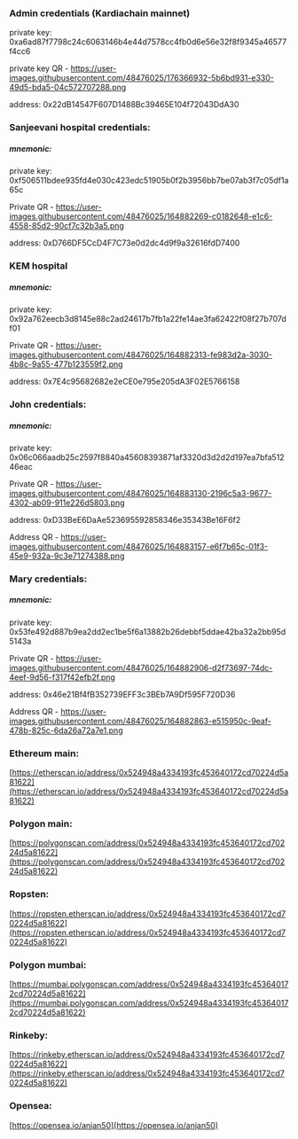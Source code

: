 ### Admin credentials (Kardiachain mainnet)

private key: 0xa6ad87f7798c24c6063146b4e44d7578cc4fb0d6e56e32f8f9345a46577f4cc6

private key QR - https://user-images.githubusercontent.com/48476025/176366932-5b6bd931-e330-49d5-bda5-04c572707288.png

address: 0x22dB14547F607D1488Bc39465E104f72043DdA30



### Sanjeevani hospital credentials:
##### mnemonic:

private key: 0xf506511bdee935fd4e030c423edc51905b0f2b3956bb7be07ab3f7c05df1a65c

Private QR - https://user-images.githubusercontent.com/48476025/164882269-c0182648-e1c6-4558-85d2-90cf7c32b3a5.png

address: 0xD766DF5CcD4F7C73e0d2dc4d9f9a32616fdD7400




### KEM hospital
##### mnemonic:

private key: 0x92a762eecb3d8145e88c2ad24617b7fb1a22fe14ae3fa62422f08f27b707df01

Private QR - https://user-images.githubusercontent.com/48476025/164882313-fe983d2a-3030-4b8c-9a55-477b123559f2.png

address: 0x7E4c95682682e2eCE0e795e205dA3F02E5766158




### John credentials:
##### mnemonic:

private key: 0x06c066aadb25c2597f8840a45608393871af3320d3d2d2d197ea7bfa51246eac

Private QR - https://user-images.githubusercontent.com/48476025/164883130-2196c5a3-9677-4302-ab09-911e226d5803.png

address: 0xD33BeE6DaAe523695592858346e35343Be16F6f2

Address QR - https://user-images.githubusercontent.com/48476025/164883157-e6f7b65c-01f3-45e9-932a-9c3e71274388.png




### Mary credentials:
##### mnemonic:

private key: 0x53fe492d887b9ea2dd2ec1be5f6a13882b26debbf5ddae42ba32a2bb95d5143a

Private QR - https://user-images.githubusercontent.com/48476025/164882906-d2f73697-74dc-4eef-9d56-f317f42efb2f.png

address: 0x46e21Bf4fB352739EFF3c3BEb7A9Df595F720D36

Address QR - https://user-images.githubusercontent.com/48476025/164882863-e515950c-9eaf-478b-825c-6da26a72a7e1.png





### Ethereum main: 
[https://etherscan.io/address/0x524948a4334193fc453640172cd70224d5a81622](https://etherscan.io/address/0x524948a4334193fc453640172cd70224d5a81622)

### Polygon main: 
[https://polygonscan.com/address/0x524948a4334193fc453640172cd70224d5a81622](https://polygonscan.com/address/0x524948a4334193fc453640172cd70224d5a81622)

### Ropsten:
[https://ropsten.etherscan.io/address/0x524948a4334193fc453640172cd70224d5a81622](https://ropsten.etherscan.io/address/0x524948a4334193fc453640172cd70224d5a81622)

### Polygon mumbai: 
[https://mumbai.polygonscan.com/address/0x524948a4334193fc453640172cd70224d5a81622](https://mumbai.polygonscan.com/address/0x524948a4334193fc453640172cd70224d5a81622)

### Rinkeby: 
[https://rinkeby.etherscan.io/address/0x524948a4334193fc453640172cd70224d5a81622](https://rinkeby.etherscan.io/address/0x524948a4334193fc453640172cd70224d5a81622)


### Opensea: 
[https://opensea.io/anjan50](https://opensea.io/anjan50)
